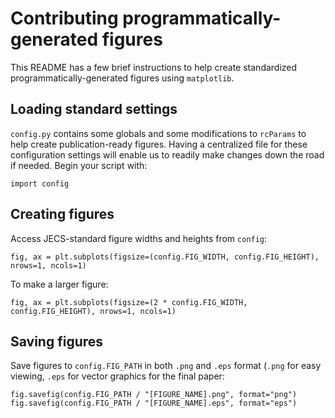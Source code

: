 # Contributing programmatically-generated figures

This README has a few brief instructions to help create standardized programmatically-generated figures using `matplotlib`.

## Loading standard settings

`config.py` contains some globals and some modifications to `rcParams` to help create publication-ready figures. Having a centralized file for these configuration settings will enable us to readily make changes down the road if needed. Begin your script with: 
````
import config
````

## Creating figures

Access JECS-standard figure widths and heights from `config`:
````
fig, ax = plt.subplots(figsize=(config.FIG_WIDTH, config.FIG_HEIGHT), nrows=1, ncols=1)
````
To make a larger figure:
````
fig, ax = plt.subplots(figsize=(2 * config.FIG_WIDTH, config.FIG_HEIGHT), nrows=1, ncols=1)
````

## Saving figures

Save figures to `config.FIG_PATH` in both `.png` and `.eps` format (`.png` for easy viewing, `.eps` for vector graphics for the final paper:

````
fig.savefig(config.FIG_PATH / "[FIGURE_NAME].png", format="png")
fig.savefig(config.FIG_PATH / "[FIGURE_NAME].eps", format="eps")
````
